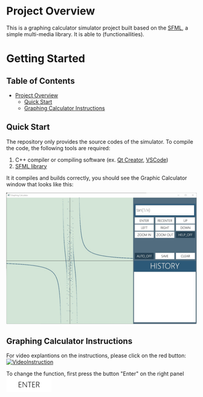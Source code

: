 # Project Overview

This is a graphing calculator simulator project built based on the [SFML](https://www.sfml-dev.org "sfml-dv.org"), a simple multi-media library. 
It is able to (functionailities). 


# Getting Started

## Table of Contents

* [Project Overview](#project-overview)
  * [Quick Start](#quick-start)
  * [Graphing Calculator Instructions](#graphing-calculator-instructions)



## Quick Start

The repository only provides the source codes of the simulator. 
To compile the code, the following tools are required:

1. C++ compiler or compiling software (ex. [Qt Creator](https://www.qt.io/product/development-tools "QtCreator website"), [VSCode](https://code.visualstudio.com "VSCode Website"))
2. [SFML library](https://www.sfml-dev.org/tutorials/2.5/start-vc.php "sfml-tutorial")

It it compiles and builds correctly, you should see the Graphic Calculator window that looks like this:

![GraphicCalculatorWindow](doc_res/GraphingCalculatorUI.jpg)

## Graphing Calculator Instructions

For video explantions on the instructions, please click on the red button: [![VideoInstruction](https://upload.wikimedia.org/wikipedia/commons/0/09/YouTube_full-color_icon_%282017%29.svg)](https://youtu.be/PvxouDXfDf0)

To change the function, first press the button "Enter" on the right panel ![ButtonEnter](build-finalproject-Desktop_Qt_5_13_1_MinGW_64_bit-Debug/enter.jpg)


